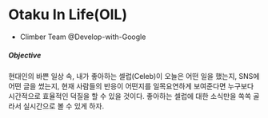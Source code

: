 Otaku In Life(OIL)
=====

- Climber Team @Develop-with-Google

##### Objective
현대인의 바쁜 일상 속, 내가 좋아하는 셀럽(Celeb)이 오늘은 어떤 일을 했는지, SNS에 어떤 글을 썼는지, 현재 사람들의 반응이 어떤지를 일목요연하게 보여준다면 누구보다 시간적으로 효율적인 덕질을 할 수 있을 것이다. 좋아하는 셀럽에 대한 소식만을 쏙쏙 골라서 실시간으로 볼 수 있게 하자.

